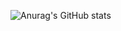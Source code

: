 ![Anurag's GitHub stats](https://github-readme-stats.vercel.app/api?username=lucklilili&show_icons=true&theme=radical)

